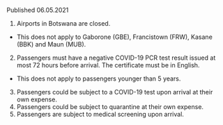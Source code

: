 Published 06.05.2021
1. Airports in Botswana are closed.
- This does not apply to Gaborone (GBE), Francistown (FRW), Kasane (BBK) and Maun (MUB).
2. Passengers must have a negative COVID-19 PCR test result issued at most 72 hours before arrival. The certificate must be in English.
- This does not apply to passengers younger than 5 years.
3. Passengers could be subject to a COVID-19 test upon arrival at their own expense.
4. Passengers could be subject to quarantine at their own expense.
5. Passengers are subject to medical screening upon arrival.
